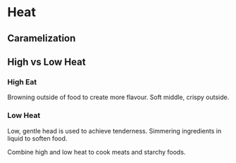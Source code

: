 # Heat

## Caramelization

## High vs Low Heat

### High Eat

Browning outside of food to create more flavour. Soft middle, crispy outside.

### Low Heat

Low, gentle head is used to achieve tenderness.
Simmering ingredients in liquid to soften food.

Combine high and low heat to cook meats and starchy foods.
